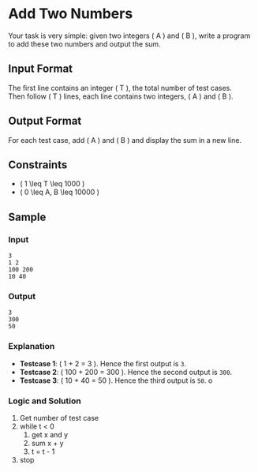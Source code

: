 # Add Two Numbers

Your task is very simple: given two integers \( A \) and \( B \), write a program to add these two numbers and output the sum.

## Input Format
The first line contains an integer \( T \), the total number of test cases.  
Then follow \( T \) lines, each line contains two integers, \( A \) and \( B \).

## Output Format
For each test case, add \( A \) and \( B \) and display the sum in a new line.

## Constraints
- \( 1 \leq T \leq 1000 \)
- \( 0 \leq A, B \leq 10000 \)

## Sample

### Input
```
3
1 2
100 200
10 40
```

### Output
```
3
300
50
```

### Explanation
- **Testcase 1**: \( 1 + 2 = 3 \). Hence the first output is `3`.
- **Testcase 2**: \( 100 + 200 = 300 \). Hence the second output is `300`.
- **Testcase 3**: \( 10 + 40 = 50 \). Hence the third output is `50`.
o

### Logic and Solution

1. Get number of test case
2. while t < 0
    1. get x and y
    2. sum x + y
    3. t = t - 1 
3. stop

